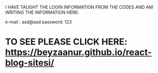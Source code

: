 I HAVE TAUGHT THE LOGIN INFORMATION FROM THE CODES AND AM WRITING THE INFORMATION HERE:

e-mail : asd@asd   password: 123

# TO SEE PLEASE CLICK HERE: https://beyzaanur.github.io/react-blog-sitesi/
